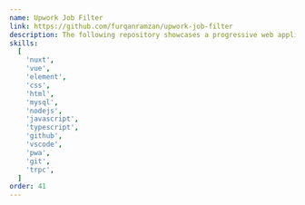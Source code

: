 ```yaml
---
name: Upwork Job Filter
link: https://github.com/furqanramzan/upwork-job-filter
description: The following repository showcases a progressive web application created using the most up-to-date Nuxt.js and tRPC technologies. It emphasizes the remarkable aspect of having typesafe APIs. Take a look at this project to see firsthand how the latest versions of Nuxt.js and tRPC come together to enhance web development, resulting in strong and high-performing web applications.
skills:
  [
    'nuxt',
    'vue',
    'element',
    'css',
    'html',
    'mysql',
    'nodejs',
    'javascript',
    'typescript',
    'github',
    'vscode',
    'pwa',
    'git',
    'trpc',
  ]
order: 41
---
```

